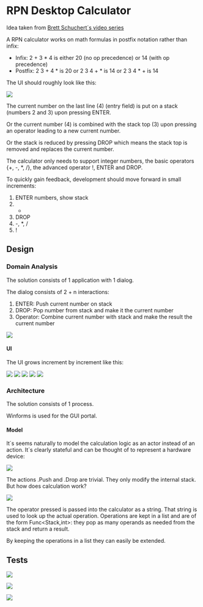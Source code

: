 # RPN Desktop Calculator
Idea taken from [Brett Schuchert´s video series](http://vimeo.com/album/205252)

A RPN calculator works on math formulas in postfix notation rather than infix:

* Infix: 2 + 3 * 4 is either 20 (no op precedence) or 14 (with op precedence)
* Postfix: 2 3 + 4 * is 20 or 2 3 4 + * is 14 or 2 3 4 * + is 14

The UI should roughly look like this:

![](images/rpncalc_macosx.jpg)

The current number on the last line (4) (entry field) is put on a stack (numbers 2 and 3) upon pressing ENTER.

Or the current number (4) is combined with the stack top (3) upon pressing an operator leading to a new current number.

Or the stack is reduced by pressing DROP which means the stack top is removed and replaces the current number.

The calculator only needs to support integer numbers, the basic operators {+, -, *, /}, the advanced operator !, ENTER and DROP.

To quickly gain feedback, development should move forward in small increments:

1. ENTER numbers, show stack
1. +
1. DROP
1. -, *, /
1. !

## Design
### Domain Analysis
The solution consists of 1 application with 1 dialog.

The dialog consists of 2 + n interactions:

1. ENTER: Push current number on stack
2. DROP: Pop number from stack and make it the current number
3. Operator: Combine current number with stack and make the result the current number

![](images/rpn_calc_explained.jpeg)

#### UI
The UI grows increment by increment like this:

![](images/rpn_calc_1.jpeg)
![](images/rpn_calc_2.jpeg)
![](images/rpn_calc_3.jpeg)
![](images/rpn_calc_4.jpeg)
![](images/rpn_calc_final.jpeg)

### Architecture
The solution consists of 1 process.

Winforms is used for the GUI portal.

#### Model
It´s seems naturally to model the calculation logic as an actor instead of an action. It´s clearly stateful and can be thought of to represent a hardware device:

![](images/rpn_calc_flow.jpeg)

The actions .Push and .Drop are trivial. They only modify the internal stack. But how does calculation work?

![](images/rpn_calc_flow_calc.jpeg)

The operator pressed is passed into the calculator as a string. That string is used to look up the actual operation. Operations are kept in a list and are of the form Func<Stack,int>: they pop as many operands as needed from the stack and return a result.

By keeping the operations in a list they can easily be extended.

## Tests

![](images/rpn_calc_test_push.jpeg)

![](images/rpn_calc_test_drop.jpeg)

![](images/rpn_calc_test_calc.jpeg)

